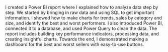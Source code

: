I created a Power BI report where I explained how to analyze data step by step. We started by bringing in raw data and using SQL to get important information. 
I showed how to make charts for trends, sales by category and size, and identify the best and worst performers. 
I also introduced Power BI, connected it to a database, and used Power Query to clean the data. 
The report includes building key performance indicators, processing data, and creating insightful charts. 
Towards the end, I demonstrated making a dashboard for the best and worst sellers with easy-to-use buttons.

